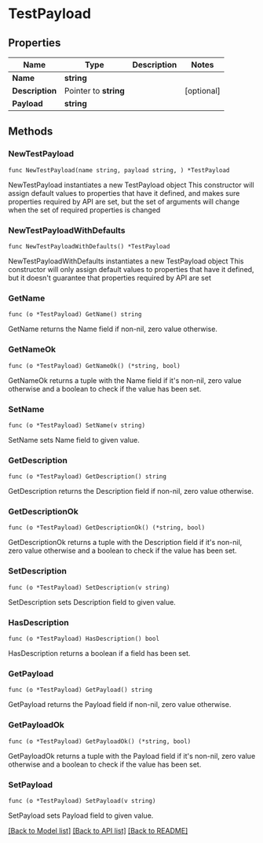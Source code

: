# TestPayload

## Properties

Name | Type | Description | Notes
------------ | ------------- | ------------- | -------------
**Name** | **string** |  | 
**Description** | Pointer to **string** |  | [optional] 
**Payload** | **string** |  | 

## Methods

### NewTestPayload

`func NewTestPayload(name string, payload string, ) *TestPayload`

NewTestPayload instantiates a new TestPayload object
This constructor will assign default values to properties that have it defined,
and makes sure properties required by API are set, but the set of arguments
will change when the set of required properties is changed

### NewTestPayloadWithDefaults

`func NewTestPayloadWithDefaults() *TestPayload`

NewTestPayloadWithDefaults instantiates a new TestPayload object
This constructor will only assign default values to properties that have it defined,
but it doesn't guarantee that properties required by API are set

### GetName

`func (o *TestPayload) GetName() string`

GetName returns the Name field if non-nil, zero value otherwise.

### GetNameOk

`func (o *TestPayload) GetNameOk() (*string, bool)`

GetNameOk returns a tuple with the Name field if it's non-nil, zero value otherwise
and a boolean to check if the value has been set.

### SetName

`func (o *TestPayload) SetName(v string)`

SetName sets Name field to given value.


### GetDescription

`func (o *TestPayload) GetDescription() string`

GetDescription returns the Description field if non-nil, zero value otherwise.

### GetDescriptionOk

`func (o *TestPayload) GetDescriptionOk() (*string, bool)`

GetDescriptionOk returns a tuple with the Description field if it's non-nil, zero value otherwise
and a boolean to check if the value has been set.

### SetDescription

`func (o *TestPayload) SetDescription(v string)`

SetDescription sets Description field to given value.

### HasDescription

`func (o *TestPayload) HasDescription() bool`

HasDescription returns a boolean if a field has been set.

### GetPayload

`func (o *TestPayload) GetPayload() string`

GetPayload returns the Payload field if non-nil, zero value otherwise.

### GetPayloadOk

`func (o *TestPayload) GetPayloadOk() (*string, bool)`

GetPayloadOk returns a tuple with the Payload field if it's non-nil, zero value otherwise
and a boolean to check if the value has been set.

### SetPayload

`func (o *TestPayload) SetPayload(v string)`

SetPayload sets Payload field to given value.



[[Back to Model list]](../README.md#documentation-for-models) [[Back to API list]](../README.md#documentation-for-api-endpoints) [[Back to README]](../README.md)


